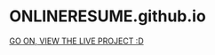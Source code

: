 # ONLINERESUME.github.io
<a href="https://varunbhatnagar99.github.io/ONLINERESUME">GO ON, VIEW THE LIVE PROJECT :D<a>
